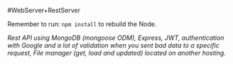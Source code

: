 #WebServer+RestServer

Remember to run: ``npm install`` to rebuild the Node.

*Rest API using MongoDB (mongoose ODM), Express, JWT, authentication with Google and a lot of validation when you sent bad data to a specific request, File manager (get, load and updated) located on another hosting*.




